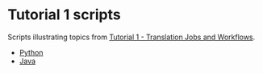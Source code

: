 # Tutorial 1 scripts

Scripts illustrating topics from [Tutorial 1 - Translation Jobs and Workflows](https://help.smartling.com/hc/en-us/articles/1260804711510-Tutorial-1-Translation-Jobs-and-Workflows).

* [Python](python)
* [Java](java)
